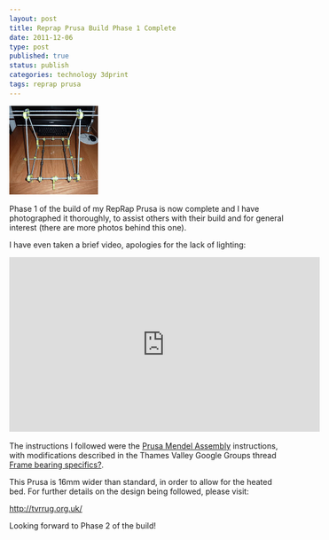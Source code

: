 ```yaml
--- 
layout: post 
title: Reprap Prusa Build Phase 1 Complete
date: 2011-12-06
type: post 
published: true 
status: publish
categories: technology 3dprint
tags: reprap prusa
---
```


<a href="https://picasaweb.google.com/chrisjrob/RepRapPrusaBuildPhase1?authuser=0&feat=embedwebsite"><img src="/assets/RepRapPrusaBuildPhase1.jpg" class="image-right" alt="RepRap Prusa"></a>

Phase 1 of the build of my RepRap Prusa is now complete and I have
photographed it thoroughly, to assist others with their build and for
general interest (there are more photos behind this one).

I have even taken a brief video, apologies for the lack of lighting:

<!--more-->

<iframe width="560" height="315" src="https://www.youtube.com/embed/jK3Oed_dPrM" frameborder="0" allowfullscreen></iframe>

The instructions I followed were the [Prusa Mendel Assembly](http://reprap.org/wiki/Prusa_Mendel_Assembly) instructions,
with modifications described in the Thames Valley Google Groups thread
[Frame bearing specifics?](http://groups.google.com/group/tvreprapug/browse_thread/thread/8bc73f36ce2bf04d).

This Prusa is 16mm wider than standard, in order to allow for the heated
bed. For further details on the design being followed, please visit:

<http://tvrrug.org.uk/>

Looking forward to Phase 2 of the build!

